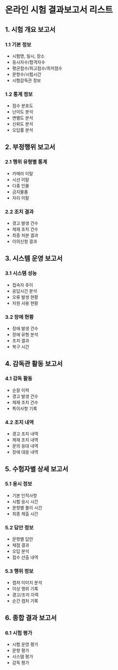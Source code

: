 # 온라인 시험 결과보고서 리스트

## 1. 시험 개요 보고서

### 1.1 기본 정보

-   시험명, 일시, 장소
-   응시자수/합격자수
-   평균점수/최고점수/최저점수
-   문항수/시험시간
-   시험감독관 정보

### 1.2 통계 정보

-   점수 분포도
-   난이도 분석
-   변별도 분석
-   신뢰도 분석
-   오답률 분석

## 2. 부정행위 보고서

### 2.1 행위 유형별 통계

-   카메라 이탈
-   시선 이탈
-   다중 인물
-   금지물품
-   자리 이탈

### 2.2 조치 결과

-   경고 발생 건수
-   제재 조치 건수
-   최종 처분 결과
-   이의신청 결과

## 3. 시스템 운영 보고서

### 3.1 시스템 성능

-   접속자 추이
-   응답시간 분석
-   오류 발생 현황
-   자원 사용 현황

### 3.2 장애 현황

-   장애 발생 건수
-   장애 유형 분석
-   조치 결과
-   복구 시간

## 4. 감독관 활동 보고서

### 4.1 감독 활동

-   순찰 이력
-   경고 발생 건수
-   제재 조치 건수
-   특이사항 기록

### 4.2 조치 내역

-   경고 조치 내역
-   제재 조치 내역
-   문의 응대 내역
-   장애 대응 내역

## 5. 수험자별 상세 보고서

### 5.1 응시 정보

-   기본 인적사항
-   시험 응시 시간
-   문항별 풀이 시간
-   최종 제출 시간

### 5.2 답안 정보

-   문항별 답안
-   채점 결과
-   오답 분석
-   점수 산출 내역

### 5.3 행위 정보

-   캡처 이미지 분석
-   이상 행위 기록
-   경고/조치 이력
-   순간 캡처 기록

## 6. 종합 결과 보고서

### 6.1 시험 평가

-   시험 운영 평가
-   문항 평가
-   시스템 평가
-   감독 평가
